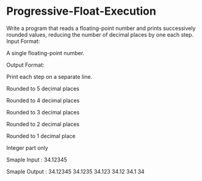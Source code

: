 # Progressive-Float-Execution
Write a program that reads a floating-point number and prints successively rounded values, reducing the number of decimal places by one each step.
Input Format:

A single floating-point number.

Output Format:

Print each step on a separate line.

Rounded to 5 decimal places

Rounded to 4 decimal places

Rounded to 3 decimal places

Rounded to 2 decimal places

Rounded to 1 decimal place

Integer part only

Smaple Input :
34.12345

Smaple Output :
34.12345
34.1235
34.123
34.12
34.1
34


